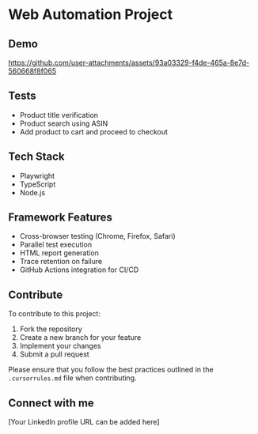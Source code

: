 # Web Automation Project

## Demo
https://github.com/user-attachments/assets/93a03329-f4de-465a-8e7d-560668f8f065

## Tests
- Product title verification
- Product search using ASIN
- Add product to cart and proceed to checkout

## Tech Stack
- Playwright
- TypeScript
- Node.js

## Framework Features
- Cross-browser testing (Chrome, Firefox, Safari)
- Parallel test execution
- HTML report generation
- Trace retention on failure
- GitHub Actions integration for CI/CD

## Contribute
To contribute to this project:
1. Fork the repository
2. Create a new branch for your feature
3. Implement your changes
4. Submit a pull request

Please ensure that you follow the best practices outlined in the `.cursorrules.md` file when contributing.

## Connect with me
[Your LinkedIn profile URL can be added here]
